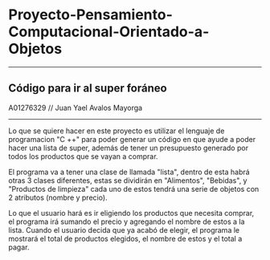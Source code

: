 # Proyecto-Pensamiento-Computacional-Orientado-a-Objetos
----------------------
Código para ir al super foráneo
-------------
A01276329 // Juan Yael Avalos Mayorga

----------------------

Lo que se quiere hacer en este proyecto es utilizar el lenguaje de programacion "C ++" para poder generar un código en que ayude a poder hacer una lista
de super, además de tener un presupuesto generado por todos los productos que se vayan a comprar.

El programa va a tener una clase de llamada "lista", dentro de esta habrá otras 3 clases diferentes, estas se dividirán en "Alimentos", "Bebidas", y 
"Productos de limpieza" cada uno de estos tendrá una serie de objetos con 2 atributos (nombre y precio).

Lo que el usuario hará es ir eligiendo los productos que necesita comprar, el programa irá sumando el precio y agregando el nombre de estos a la lista. 
Cuando el usuario decida que ya acabó de elegir, el programa le mostrará el total de productos elegidos, el nombre de estos y el total a pagar.
